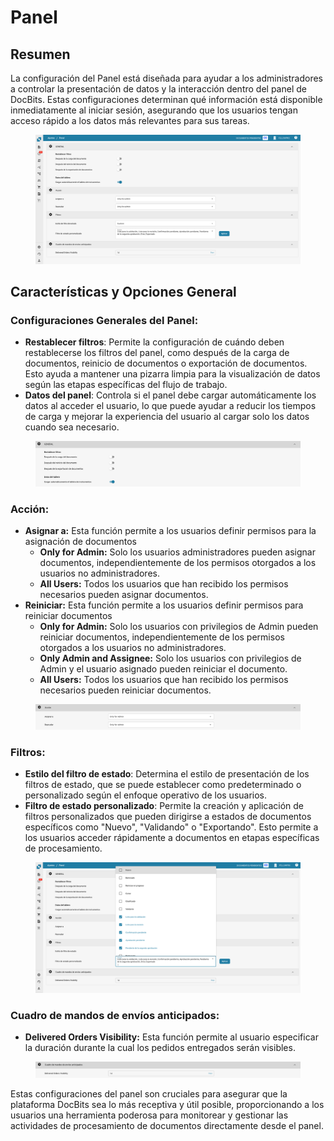 # Panel

## Resumen

La configuración del Panel está diseñada para ayudar a los administradores a controlar la presentación de datos y la interacción dentro del panel de DocBits. Estas configuraciones determinan qué información está disponible inmediatamente al iniciar sesión, asegurando que los usuarios tengan acceso rápido a los datos más relevantes para sus tareas.

<figure><img src="../../../.gitbook/assets/dashboard-settings1_es.png" alt=""><figcaption></figcaption></figure>

## Características y Opciones General

### **Configuraciones Generales del Panel**:

* **Restablecer filtros**: Permite la configuración de cuándo deben restablecerse los filtros del panel, como después de la carga de documentos, reinicio de documentos o exportación de documentos. Esto ayuda a mantener una pizarra limpia para la visualización de datos según las etapas específicas del flujo de trabajo.
* **Datos del panel**: Controla si el panel debe cargar automáticamente los datos al acceder el usuario, lo que puede ayudar a reducir los tiempos de carga y mejorar la experiencia del usuario al cargar solo los datos cuando sea necesario.

<figure><img src="../../../.gitbook/assets/dashboard-settings2_es.png" alt=""><figcaption></figcaption></figure>

### **Acción:**

* **Asignar a:** Esta función permite a los usuarios definir permisos para la asignación de documentos
  * **Only for Admin:** Solo los usuarios administradores pueden asignar documentos, independientemente de los permisos otorgados a los usuarios no administradores.
  * **All Users:** Todos los usuarios que han recibido los permisos necesarios pueden asignar documentos.
* **Reiniciar:** Esta función permite a los usuarios definir permisos para reiniciar documentos
  * **Only for Admin:** Solo los usuarios con privilegios de Admin pueden reiniciar documentos, independientemente de los permisos otorgados a los usuarios no administradores.
  * **Only Admin and Assignee:** Solo los usuarios con privilegios de Admin y el usuario asignado pueden reiniciar el documento.
  * **All Users:** Todos los usuarios que han recibido los permisos necesarios pueden reiniciar documentos.

<figure><img src="../../../.gitbook/assets/dashboard-settings3_es.png" alt=""><figcaption></figcaption></figure>

### **Filtros**:

* **Estilo del filtro de estado**: Determina el estilo de presentación de los filtros de estado, que se puede establecer como predeterminado o personalizado según el enfoque operativo de los usuarios.
* **Filtro de estado personalizado**: Permite la creación y aplicación de filtros personalizados que pueden dirigirse a estados de documentos específicos como "Nuevo", "Validando" o "Exportando". Esto permite a los usuarios acceder rápidamente a documentos en etapas específicas de procesamiento.

<figure><img src="../../../.gitbook/assets/dashboard-settings4_es.png" alt=""><figcaption></figcaption></figure>

### Cuadro de mandos de envíos anticipados:

* **Delivered Orders Visibility:** Esta función permite al usuario especificar la duración durante la cual los pedidos entregados serán visibles.

<figure><img src="../../../.gitbook/assets/dashboard-settings5_es.png" alt=""><figcaption></figcaption></figure>

Estas configuraciones del panel son cruciales para asegurar que la plataforma DocBits sea lo más receptiva y útil posible, proporcionando a los usuarios una herramienta poderosa para monitorear y gestionar las actividades de procesamiento de documentos directamente desde el panel.
